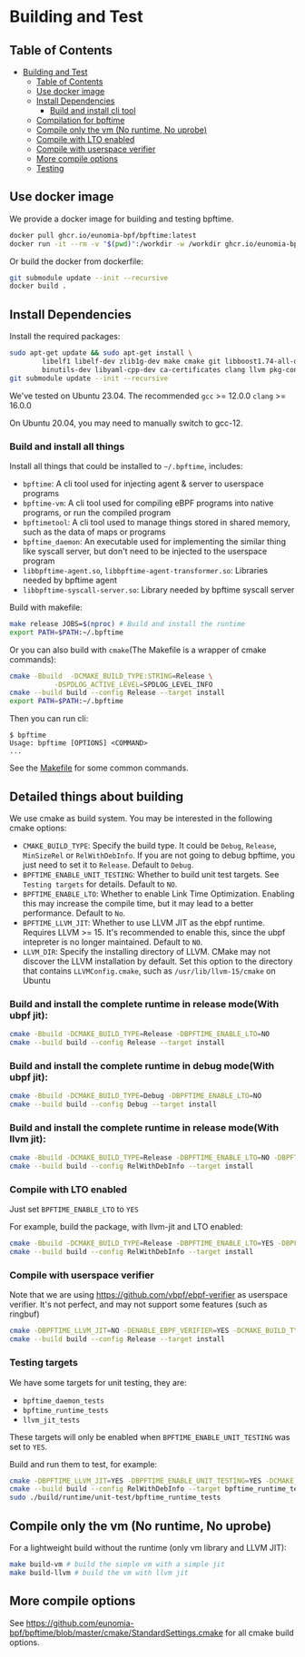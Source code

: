 # Building and Test

## Table of Contents

- [Building and Test](#building-and-test)
  - [Table of Contents](#table-of-contents)
  - [Use docker image](#use-docker-image)
  - [Install Dependencies](#install-dependencies)
    - [Build and install cli tool](#build-and-install-cli-tool)
  - [Compilation for bpftime](#compilation-for-bpftime)
  - [Compile only the vm (No runtime, No uprobe)](#compile-only-the-vm-no-runtime-no-uprobe)
  - [Compile with LTO enabled](#compile-with-lto-enabled)
  - [Compile with userspace verifier](#compile-with-userspace-verifier)
  - [More compile options](#more-compile-options)
  - [Testing](#testing)

## Use docker image

We provide a docker image for building and testing bpftime.

```bash
docker pull ghcr.io/eunomia-bpf/bpftime:latest
docker run -it --rm -v "$(pwd)":/workdir -w /workdir ghcr.io/eunomia-bpf/bpftime:latest /bin/bash
```

Or build the docker from dockerfile:

```bash
git submodule update --init --recursive
docker build .
```

## Install Dependencies

Install the required packages:

```bash
sudo apt-get update && sudo apt-get install \
        libelf1 libelf-dev zlib1g-dev make cmake git libboost1.74-all-dev \
        binutils-dev libyaml-cpp-dev ca-certificates clang llvm pkg-config
git submodule update --init --recursive
```

We've tested on Ubuntu 23.04. The recommended `gcc` >= 12.0.0 `clang` >= 16.0.0

On Ubuntu 20.04, you may need to manually switch to gcc-12.

### Build and install all things

Install all things that could be installed to `~/.bpftime`, includes:
- `bpftime`: A cli tool used for injecting agent & server to userspace programs
- `bpftime-vm`: A cli tool used for compiling eBPF programs into native programs, or run the compiled program
- `bpftimetool`: A cli tool used to manage things stored in shared memory, such as the data of maps or programs
- `bpftime_daemon`: An executable used for implementing the similar thing like syscall server, but don't need to be injected to the userspace program
- `libbpftime-agent.so`, `libbpftime-agent-transformer.so`: Libraries needed by bpftime agent
- `libbpftime-syscall-server.so`: Library needed by bpftime syscall server

Build with makefile:

```bash
make release JOBS=$(nproc) # Build and install the runtime
export PATH=$PATH:~/.bpftime
```

Or you can also build with `cmake`(The Makefile is a wrapper of cmake commands):

```bash
cmake -Bbuild  -DCMAKE_BUILD_TYPE:STRING=Release \
           -DSPDLOG_ACTIVE_LEVEL=SPDLOG_LEVEL_INFO
cmake --build build --config Release --target install
export PATH=$PATH:~/.bpftime
```

Then you can run cli:

```console
$ bpftime
Usage: bpftime [OPTIONS] <COMMAND>
...
```

See the [Makefile](https://github.com/eunomia-bpf/bpftime/blob/master/Makefile) for some common commands.

## Detailed things about building

We use cmake as build system. You may be interested in the following cmake options:

- `CMAKE_BUILD_TYPE`: Specify the build type. It could be `Debug`, `Release`, `MinSizeRel` or `RelWithDebInfo`. If you are not going to debug bpftime, you just need to set it to `Release`. Default to `Debug`.
- `BPFTIME_ENABLE_UNIT_TESTING`: Whether to build unit test targets. See `Testing targets` for details. Default to `NO`.
- `BPFTIME_ENABLE_LTO`: Whether to enable Link Time Optimization. Enabling this may increase the compile time, but it may lead to a better performance. Default to `No`.
- `BPFTIME_LLVM_JIT`: Whether to use LLVM JIT as the ebpf runtime. Requires LLVM >= 15. It's recommended to enable this, since the ubpf intepreter is no longer maintained. Default to `NO`.
- `LLVM_DIR`: Specify the installing directory of LLVM. CMake may not discover the LLVM installation by default. Set this option to the directory that contains `LLVMConfig.cmake`, such as `/usr/lib/llvm-15/cmake` on Ubuntu

### Build and install the complete runtime in release mode(With ubpf jit):

```bash
cmake -Bbuild -DCMAKE_BUILD_TYPE=Release -DBPFTIME_ENABLE_LTO=NO
cmake --build build --config Release --target install
```

### Build and install the complete runtime in debug mode(With ubpf jit):

```bash
cmake -Bbuild -DCMAKE_BUILD_TYPE=Debug -DBPFTIME_ENABLE_LTO=NO
cmake --build build --config Debug --target install
```

### Build and install the complete runtime in release mode(With llvm jit):

```bash
cmake -Bbuild -DCMAKE_BUILD_TYPE=Release -DBPFTIME_ENABLE_LTO=NO -DBPFTIME_LLVM_JIT=YES
cmake --build build --config RelWithDebInfo --target install
```

### Compile with LTO enabled

Just set `BPFTIME_ENABLE_LTO` to `YES`

For example, build  the package, with llvm-jit and LTO enabled:

```sh
cmake -Bbuild -DCMAKE_BUILD_TYPE=Release -DBPFTIME_ENABLE_LTO=YES -DBPFTIME_LLVM_JIT=YES
cmake --build build --config RelWithDebInfo --target install
```

### Compile with userspace verifier 

Note that we are using https://github.com/vbpf/ebpf-verifier as userspace verifier. It's not perfect, and may not support some features (such as ringbuf)

```sh
cmake -DBPFTIME_LLVM_JIT=NO -DENABLE_EBPF_VERIFIER=YES -DCMAKE_BUILD_TYPE=Release -B build
cmake --build build --config Release --target install
```

### Testing targets

We have some targets for unit testing, they are:
- `bpftime_daemon_tests`
- `bpftime_runtime_tests`
- `llvm_jit_tests`

These targets will only be enabled when `BPFTIME_ENABLE_UNIT_TESTING` was set to `YES`.

Build and run them to test, for example:
```sh
cmake -DBPFTIME_LLVM_JIT=YES -DBPFTIME_ENABLE_UNIT_TESTING=YES -DCMAKE_BUILD_TYPE=Release -B build
cmake --build build --config RelWithDebInfo --target bpftime_runtime_tests
sudo ./build/runtime/unit-test/bpftime_runtime_tests
```

## Compile only the vm (No runtime, No uprobe)

For a lightweight build without the runtime (only vm library and LLVM JIT):

```bash
make build-vm # build the simple vm with a simple jit
make build-llvm # build the vm with llvm jit
```

## More compile options

See <https://github.com/eunomia-bpf/bpftime/blob/master/cmake/StandardSettings.cmake> for all cmake build options.

